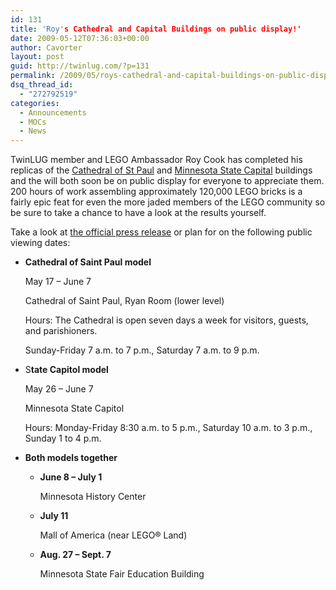 ```yaml
---
id: 131
title: 'Roy's Cathedral and Capital Buildings on public display!'
date: 2009-05-12T07:36:03+00:00
author: Cavorter
layout: post
guid: http://twinlug.com/?p=131
permalink: /2009/05/roys-cathedral-and-capital-buildings-on-public-display/
dsq_thread_id:
  - "272792519"
categories:
  - Announcements
  - MOCs
  - News
---
```

TwinLUG member and LEGO Ambassador Roy Cook has completed his replicas of the [Cathedral of St Paul](http://www.cathedralsaintpaul.org/) and [Minnesota State Capital](http://www.mnhs.org/places/sites/msc/) buildings and the will both soon be on public display for everyone to appreciate them. 200 hours of work assembling approximately 120,000 LEGO bricks is a fairly epic feat for even the more jaded members of the LEGO community so be sure to take a chance to have a look at the results yourself.

Take a look at [the official press release](http://events.mnhs.org/media/news/release.cfm?ID=1558) or plan for on the following public viewing dates:

  * **Cathedral of Saint Paul model**
  
    May 17 – June 7
  
    Cathedral of Saint Paul, Ryan Room (lower level)
  
    Hours: The Cathedral is open seven days a week for visitors, guests, and parishioners.
  
    Sunday-Friday 7 a.m. to 7 p.m., Saturday 7 a.m. to 9 p.m.
  * S**tate Capitol model**
  
    May 26 – June 7
  
    Minnesota State Capitol
  
    Hours: Monday-Friday 8:30 a.m. to 5 p.m., Saturday 10 a.m. to 3 p.m., Sunday 1 to 4 p.m.
  * **Both models together** 
      * **June 8 – July 1**
  
        Minnesota History Center
      * **July 11**
  
        Mall of America (near LEGO® Land)
      * **Aug. 27 – Sept. 7**
  
        Minnesota State Fair Education Building